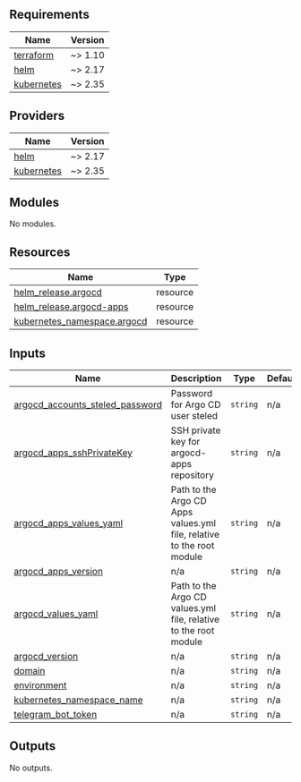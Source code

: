 <!-- BEGIN_TF_DOCS -->
## Requirements

| Name | Version |
|------|---------|
| <a name="requirement_terraform"></a> [terraform](#requirement\_terraform) | ~> 1.10 |
| <a name="requirement_helm"></a> [helm](#requirement\_helm) | ~> 2.17 |
| <a name="requirement_kubernetes"></a> [kubernetes](#requirement\_kubernetes) | ~> 2.35 |

## Providers

| Name | Version |
|------|---------|
| <a name="provider_helm"></a> [helm](#provider\_helm) | ~> 2.17 |
| <a name="provider_kubernetes"></a> [kubernetes](#provider\_kubernetes) | ~> 2.35 |

## Modules

No modules.

## Resources

| Name | Type |
|------|------|
| [helm_release.argocd](https://registry.terraform.io/providers/hashicorp/helm/latest/docs/resources/release) | resource |
| [helm_release.argocd-apps](https://registry.terraform.io/providers/hashicorp/helm/latest/docs/resources/release) | resource |
| [kubernetes_namespace.argocd](https://registry.terraform.io/providers/hashicorp/kubernetes/latest/docs/resources/namespace) | resource |

## Inputs

| Name | Description | Type | Default | Required |
|------|-------------|------|---------|:--------:|
| <a name="input_argocd_accounts_steled_password"></a> [argocd\_accounts\_steled\_password](#input\_argocd\_accounts\_steled\_password) | Password for Argo CD user steled | `string` | n/a | yes |
| <a name="input_argocd_apps_sshPrivateKey"></a> [argocd\_apps\_sshPrivateKey](#input\_argocd\_apps\_sshPrivateKey) | SSH private key for argocd-apps repository | `string` | n/a | yes |
| <a name="input_argocd_apps_values_yaml"></a> [argocd\_apps\_values\_yaml](#input\_argocd\_apps\_values\_yaml) | Path to the Argo CD Apps values.yml file, relative to the root module | `string` | n/a | yes |
| <a name="input_argocd_apps_version"></a> [argocd\_apps\_version](#input\_argocd\_apps\_version) | n/a | `string` | n/a | yes |
| <a name="input_argocd_values_yaml"></a> [argocd\_values\_yaml](#input\_argocd\_values\_yaml) | Path to the Argo CD values.yml file, relative to the root module | `string` | n/a | yes |
| <a name="input_argocd_version"></a> [argocd\_version](#input\_argocd\_version) | n/a | `string` | n/a | yes |
| <a name="input_domain"></a> [domain](#input\_domain) | n/a | `string` | n/a | yes |
| <a name="input_environment"></a> [environment](#input\_environment) | n/a | `string` | n/a | yes |
| <a name="input_kubernetes_namespace_name"></a> [kubernetes\_namespace\_name](#input\_kubernetes\_namespace\_name) | n/a | `string` | n/a | yes |
| <a name="input_telegram_bot_token"></a> [telegram\_bot\_token](#input\_telegram\_bot\_token) | n/a | `string` | n/a | yes |

## Outputs

No outputs.
<!-- END_TF_DOCS -->